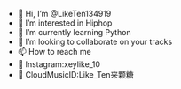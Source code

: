 - 👋 Hi, I’m @LikeTen134919
- 👀 I’m interested in Hiphop
- 🌱 I’m currently learning Python
- 💞️ I’m looking to collaborate on your tracks
- 📫 How to reach me 
- 📸 Instagram:xeylike_10
- 🎵 CloudMusicID:Like_Ten来颗糖


<!---
LikeTen134919/LikeTen134919 is a ✨ special ✨ repository because its `README.md` (this file) appears on your GitHub profile.
You can click the Preview link to take a look at your changes.
--->
